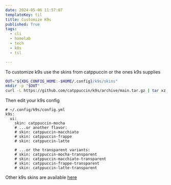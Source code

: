 ```yaml
---
date: 2024-05-06 11:57:07
templateKey: til
title: Customize K9s
published: True
tags:
  - cli
  - homelab
  - tech
  - k8s
  - til

---
```


To customize k9s use the skins from catppuccin or the ones k9s supplies

```bash
OUT="${XDG_CONFIG_HOME:-$HOME/.config}/k9s/skins"
mkdir -p "$OUT"
curl -L https://github.com/catppuccin/k9s/archive/main.tar.gz | tar xz -C "$OUT" --strip-components=2 k9s-main/dist
```

Then edit your k9s config

```
# ~/.config/k9s/config.yml
k9s:
  ui:
    skin: catppuccin-mocha
    # ...or another flavor:
    # skin: catppuccin-macchiato
    # skin: catppuccin-frappe
    # skin: catppuccin-latte

    # ...or the transparent variants:
    # skin: catppuccin-mocha-transparent
    # skin: catppuccin-macchiato-transparent
    # skin: catppuccin-frappe-transparent
    # skin: catppuccin-latte-transparent
```

Other k9s skins are available [here](https://github.com/derailed/k9s/tree/master/skins)
